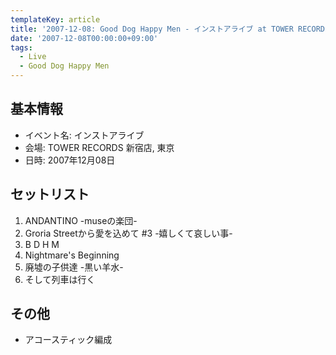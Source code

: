 ```yaml
---
templateKey: article
title: '2007-12-08: Good Dog Happy Men - インストアライブ at TOWER RECORDS 新宿店'
date: '2007-12-08T00:00:00+09:00'
tags:
  - Live
  - Good Dog Happy Men
---
```

## 基本情報

* イベント名: インストアライブ
* 会場: TOWER RECORDS 新宿店, 東京
* 日時: 2007年12月08日

## セットリスト

1. ANDANTINO -museの楽団-
1. Groria Streetから愛を込めて #3 -嬉しくて哀しい事-
1. B D H M
1. Nightmare's Beginning
1. 廃墟の子供達 -黒い羊水-
1. そして列車は行く

## その他

* アコースティック編成
